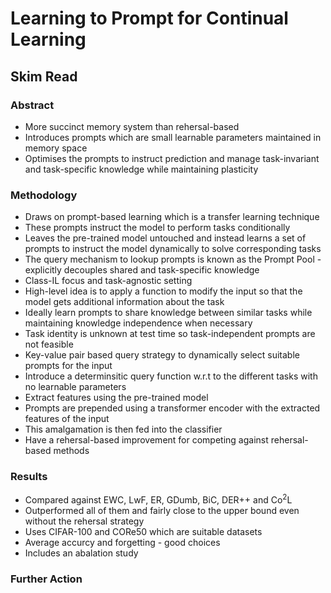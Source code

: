 # Learning to Prompt for Continual Learning
## Skim Read
### Abstract
* More succinct memory system than rehersal-based 
* Introduces prompts which are small learnable parameters maintained in memory space
* Optimises the prompts to instruct prediction and manage task-invariant and task-specific knowledge while maintaining plasticity

### Methodology
* Draws on prompt-based learning which is a transfer learning technique
* These prompts instruct the model to perform tasks conditionally
* Leaves the pre-trained model untouched and instead learns a set of prompts to instruct the model dynamically to solve corresponding tasks
* The query mechanism to lookup prompts is known as the Prompt Pool - explicitly decouples shared and task-specific knowledge
* Class-IL focus and task-agnostic setting
* High-level idea is to apply a function to modify the input so that the model gets additional information about the task
* Ideally learn prompts to share knowledge between similar tasks while maintaining knowledge independence when necessary
* Task identity is unknown at test time so task-independent prompts are not feasible
* Key-value pair based query strategy to dynamically select suitable prompts for the input
* Introduce a determinsitic query function w.r.t to the different tasks with no learnable parameters
* Extract features using the pre-trained model
* Prompts are prepended using a transformer encoder with the extracted features of the input
* This amalgamation is then fed into the classifier
* Have a rehersal-based improvement for competing against rehersal-based methods

### Results
* Compared against EWC, LwF, ER, GDumb, BiC, DER++ and Co<sup>2</sup>L
* Outperformed all of them and fairly close to the upper bound even without the rehersal strategy
* Uses CIFAR-100 and CORe50 which are suitable datasets
* Average accurcy and forgetting - good choices
* Includes an abalation study

### Further Action
